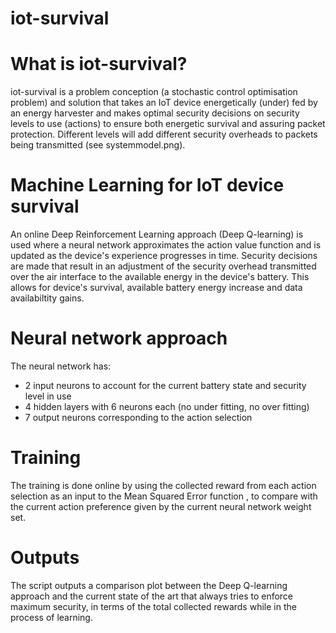 # iot-survival

# What is iot-survival?
iot-survival is a problem conception (a stochastic control optimisation problem) and solution that takes an IoT device energetically (under) fed by an energy harvester and makes optimal security decisions on security levels to use (actions) to ensure both energetic survival and assuring packet protection. Different levels will add different security overheads to packets being transmitted (see systemmodel.png).

# Machine Learning for IoT device survival
An online Deep Reinforcement Learning approach (Deep Q-learning) is used where a neural network approximates the action value function and is updated as the device's experience progresses in time. Security decisions are made that result in an adjustment of the security overhead transmitted over the air interface to the available energy in the device's battery. This allows for device's survival, available battery energy increase and data availabiltity gains.

# Neural network approach
The neural network has:
- 2 input neurons to account for the current battery state and security level in use
- 4 hidden layers with 6 neurons each (no under fitting, no over fitting)
- 7 output neurons corresponding to the action selection

# Training
The training is done online by using the collected reward from each action selection as an input to the Mean Squared Error function , to compare with the current action preference given by the current neural network weight set.

# Outputs
The script outputs a comparison plot between the Deep Q-learning approach and the current state of the art that always tries to enforce maximum security, in terms of the total collected rewards while in the process of learning.

